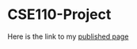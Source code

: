 # CSE110-Project
Here is the link to my [published page](https://jberdeski.github.io/CSE110-Project/)

